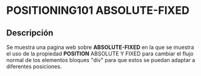 # POSITIONING101 ABSOLUTE-FIXED
## Descripción
Se muestra  una pagina web sobre **ABSOLUTE-FIXED** en la que se muestra el uso de la propiedad  **POSITION** ABSOLUTE Y FIXED para cambiar el flujo normal de los elementos bloques "div" para que estos se puedan adaptar a diferentes posiciones.
